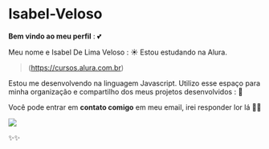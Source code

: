 # Isabel-Veloso

**Bem vindo ao meu perfil** : 💕

Meu nome e Isabel De Lima Veloso : ☀️
Estou estudando na Alura.
> (https://cursos.alura.com.br)

Estou me desenvolvendo na linguagem Javascript.
Utilizo esse espaço para minha organização e compartilho dos meus projetos desenvolvidos : 📲

Você pode entrar em **contato comigo** em meu email, irei responder lor lá 👍🏾

![](https://github.com/IsabelVeloso/Isabel-Veloso/assets/169209696/bdf38c69-c21e-4e52-aa0c-78c5f31a0576)

 ✨✨
